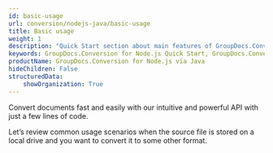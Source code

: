 ```yaml
---
id: basic-usage
url: conversion/nodejs-java/basic-usage
title: Basic usage
weight: 1
description: "Quick Start section about main features of GroupDocs.Conversion API, describes how to convert files in JavaScript."
keywords: GroupDocs.Conversion for Node.js Quick Start, GroupDocs.Conversion JavaScript Basic Usage, 
productName: GroupDocs.Conversion for Node.js via Java
hideChildren: False
structuredData:
    showOrganization: True
---
```

Convert documents fast and easily with our intuitive and powerful API with just a few lines of code.

Let’s review common usage scenarios when the source file is stored on a local drive and you want to convert it to some other format.
